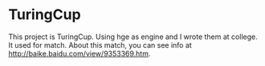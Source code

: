 TuringCup
=========
This project is TuringCup. Using hge as engine and I wrote them at college. It used for match.
About this match, you can see info at http://baike.baidu.com/view/9353369.htm. 
